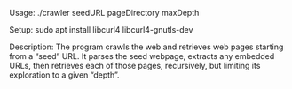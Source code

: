 Usage: ./crawler seedURL pageDirectory maxDepth

Setup: sudo apt install libcurl4 libcurl4-gnutls-dev

Description: The program crawls the web and retrieves web pages starting from a “seed” URL. It parses the seed webpage, extracts any embedded URLs, then retrieves each of those pages, recursively, but limiting its exploration to a given “depth”.
